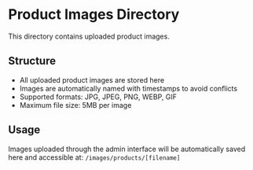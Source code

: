 # Product Images Directory

This directory contains uploaded product images.

## Structure
- All uploaded product images are stored here
- Images are automatically named with timestamps to avoid conflicts
- Supported formats: JPG, JPEG, PNG, WEBP, GIF
- Maximum file size: 5MB per image

## Usage
Images uploaded through the admin interface will be automatically saved here and accessible at:
`/images/products/[filename]`